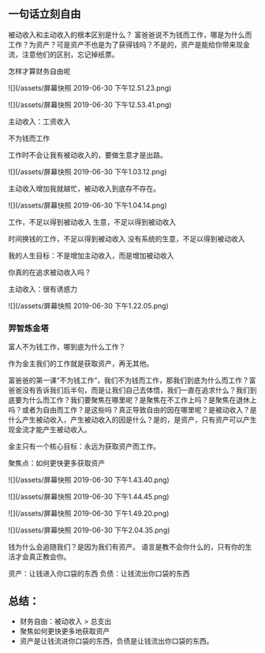 ## 一句话立刻自由

被动收入和主动收入的根本区别是什么？
富爸爸说不为钱而工作，哪是为什么而工作？为资产？可是资产不也是为了获得钱吗？不是的，资产是能给你带来现金流，注意他们的区别，忘记掉纸票。



怎样才算财务自由呢

![](/assets/屏幕快照 2019-06-30 下午12.51.23.png)

![](/assets/屏幕快照 2019-06-30 下午12.53.41.png)

主动收入：工资收入

不为钱而工作

工作时不会让我有被动收入的，要做生意才是出路。

![](/assets/屏幕快照 2019-06-30 下午1.03.12.png)

主动收入增加我就越忙，被动收入到底存不存在。

![](/assets/屏幕快照 2019-06-30 下午1.04.14.png)

工作，不足以得到被动收入
生意，不足以得到被动收入

时间换钱的工作，不足以得到被动收入
没有系统的生意，不足以得到被动收入

我的人生目标：不是增加主动收入，而是增加被动收入

你真的在追求被动收入吗？

主动收入：很有诱惑力

![](/assets/屏幕快照 2019-06-30 下午1.22.05.png)

### 羿智炼金塔

富人不为钱工作，哪到底为什么工作？

作为金主我们的工作就是获取资产，再无其他。

富爸爸的第一课“不为钱工作”，我们不为钱而工作，那我们到底为什么而工作？富爸爸没有告诉我们后半句，而是让我们自己去体悟，我们一直在追求什么？我们到底要为什么而工作？我们要聚焦在哪里呢？是聚焦在不工作上吗？是聚焦在退休上吗？或者为自由而工作？是这些吗？真正导致自由的因在哪里呢？是被动收入？是什么产生被动收入，产生被动收入的因是什么？是的，是资产，只有资产可以产生现金流才能产生被动收入。

金主只有一个核心目标：永远为获取资产而工作。

聚焦点：如何更快更多获取资产

![](/assets/屏幕快照 2019-06-30 下午1.43.40.png)

![](/assets/屏幕快照 2019-06-30 下午1.44.45.png)

![](/assets/屏幕快照 2019-06-30 下午1.49.20.png)

![](/assets/屏幕快照 2019-06-30 下午2.04.35.png)

钱为什么会追随我们？是因为我们有资产。
语言是教不会你什么的，只有你的生活才会真正教会你。

资产：让钱进入你口袋的东西
负债：让钱流出你口袋的东西


##  总结：
* 财务自由：被动收入 > 总支出
* 聚焦如何更快更多地获取资产
* 资产是让钱流进你口袋的东西，负债是让钱流出你口袋的东西。















